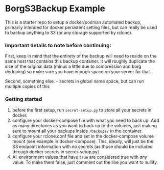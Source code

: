 # BorgS3Backup Example

This is a starter repo to setup a docker/podman automated backup, primarily intended for docker persistent setting files, but can really be used to backup anything to S3 (or any storage supported by rclone).

### Important details to note before continuing:

First, keep in mind that the entirety of the backup will need to reside on the same host that contains this backup container. It will roughly duplicate the size of the original data (minus a little due to compression and borg deduping) so make sure you have enough space on your server for that.

Second, something else. - secrets in global name space, but can run multiple copies of this

### Getting started

1. before the first setup, run `secret-setup.py` to store all your secrets in docker.
1. configure your docker-compose file with what you need to back up. Add as many directories as you want to back up to the volumes, just making sure to mount all your backups inside `/backups/` in the container.
  1. configure your rclone.conf file and set in the docker-compose volume mount (see example in docker-compose). This, ideally, will just be the S3 endpoint information with no secrets (as those should be included through docker secrets in secret-setup.py)
  1. All environment values that have `true` are considered true with *any* value. To make them false, just comment out the line you want to nullify.

